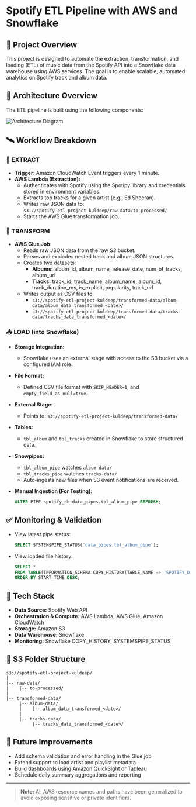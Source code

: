 # Spotify ETL Pipeline with AWS and Snowflake

## 📌 Project Overview
This project is designed to automate the extraction, transformation, and loading (ETL) of music data from the Spotify API into a Snowflake data warehouse using AWS services. The goal is to enable scalable, automated analytics on Spotify track and album data.

## 🧱 Architecture Overview
The ETL pipeline is built using the following components:

![Architecture Diagram](./Project%20Architecture%20Diagram.png)

## 🛰️ Workflow Breakdown

### 🔄 EXTRACT
- **Trigger:** Amazon CloudWatch Event triggers every 1 minute.
- **AWS Lambda (Extraction):**
  - Authenticates with Spotify using the Spotipy library and credentials stored in environment variables.
  - Extracts top tracks for a given artist (e.g., Ed Sheeran).
  - Writes raw JSON data to:  
    `s3://spotify-etl-project-kuldeep/raw-data/to-processed/`
  - Starts the AWS Glue transformation job.

### 🔧 TRANSFORM
- **AWS Glue Job:**
  - Reads raw JSON data from the raw S3 bucket.
  - Parses and explodes nested track and album JSON structures.
  - Creates two datasets:
    - **Albums:** album_id, album_name, release_date, num_of_tracks, album_url
    - **Tracks:** track_id, track_name, album_name, album_id, track_duration_ms, is_explicit, popularity, track_url
  - Writes output as CSV files to:
    - `s3://spotify-etl-project-kuldeep/transformed-data/album-data/album_data_transformed_<date>/`
    - `s3://spotify-etl-project-kuldeep/transformed-data/tracks-data/tracks_data_transformed_<date>/`

### 📥 LOAD (into Snowflake)
- **Storage Integration:**
  - Snowflake uses an external stage with access to the S3 bucket via a configured IAM role.

- **File Format:**
  - Defined CSV file format with `SKIP_HEADER=1`, and `empty_field_as_null=true`.

- **External Stage:**
  - Points to: `s3://spotify-etl-project-kuldeep/transformed-data/`

- **Tables:**
  - `tbl_album` and `tbl_tracks` created in Snowflake to store structured data.

- **Snowpipes:**
  - `tbl_album_pipe` watches `album-data/`
  - `tbl_tracks_pipe` watches `tracks-data/`
  - Auto-ingests new files when S3 event notifications are received.

- **Manual Ingestion (For Testing):**
  ```sql
  ALTER PIPE spotify_db.data_pipes.tbl_album_pipe REFRESH;
  ```

## ✅ Monitoring & Validation
- View latest pipe status:
  ```sql
  SELECT SYSTEM$PIPE_STATUS('data_pipes.tbl_album_pipe');
  ```

- View loaded file history:
  ```sql
  SELECT *
  FROM TABLE(INFORMATION_SCHEMA.COPY_HISTORY(TABLE_NAME => 'SPOTIFY_DB.PUBLIC.TBL_ALBUM'))
  ORDER BY START_TIME DESC;
  ```

## 🧰 Tech Stack
- **Data Source:** Spotify Web API
- **Orchestration & Compute:** AWS Lambda, AWS Glue, Amazon CloudWatch
- **Storage:** Amazon S3
- **Data Warehouse:** Snowflake
- **Monitoring:** Snowflake COPY_HISTORY, SYSTEM$PIPE_STATUS

## 📂 S3 Folder Structure
```
s3://spotify-etl-project-kuldeep/
|
|-- raw-data/
|    |-- to-processed/
|
|-- transformed-data/
     |-- album-data/
     |    |-- album_data_transformed_<date>/
     |
     |-- tracks-data/
          |-- tracks_data_transformed_<date>/
```

## 🚀 Future Improvements
- Add schema validation and error handling in the Glue job
- Extend support to load artist and playlist metadata
- Build dashboards using Amazon QuickSight or Tableau
- Schedule daily summary aggregations and reporting

---

> **Note:** All AWS resource names and paths have been generalized to avoid exposing sensitive or private identifiers.

